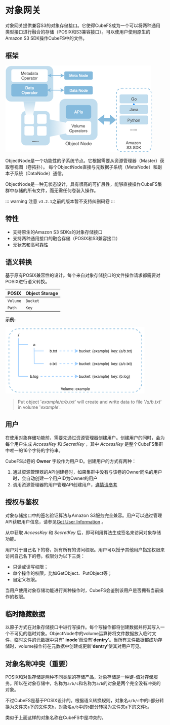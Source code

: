 # 对象网关

对象网关提供兼容S3的对象存储接口。它使得CubeFS成为一个可以将两种通用类型接口进行融合的存储（POSIX和S3兼容接口）。可以使用户使用原生的Amazon S3 SDK操作CubeFS中的文件。

## 框架

![image](../pic/cfs-object-subsystem-structure.png)

ObjectNode是一个功能性的子系统节点。它根据需要从资源管理器（Master）获取卷视图（卷拓扑）。 每个ObjectNode直接与元数据子系统（MetaNode）和副本子系统（DataNode）通信。

ObjectNode是一种无状态设计，具有很高的可扩展性，能够直接操作CubeFS集群中存储的所有文件，而无需任何卷装入操作。

::: warning 注意
`v3.2.1`之前的版本暂不支持纠删码卷
:::

## 特性

- 支持原生的Amazon S3 SDKs的对象存储接口
- 支持两种通用接口的融合存储（POSIX和S3兼容接口）
- 无状态和高可靠性

## 语义转换

基于原有POSIX兼容性的设计。每个来自对象存储接口的文件操作请求都需要对POSIX进行语义转换。

| POSIX    | Object Storage |
|----------|----------------|
| `Volume` | `Bucket`       |
| `Path`   | `Key`          |

**示例:**

![image](../pic/cfs-object-subsystem-semantic.png)

> Put object \'*example/a/b.txt*\' will create and write data to file
> \'*/a/b.txt*\' in volume \'*example*\'.

## 用户

在使用对象存储功能前，需要先通过资源管理器创建用户。创建用户的同时，会为每个用户生成 *AccessKey* 和 *SecretKey* ，其中 *AccessKey* 是整个CubeFS集群中唯一的16个字符的字符串。

CubeFS以卷的 **Owner** 字段作为用户ID。创建用户的方式有两种：

1. 通过资源管理器的API创建卷时，如果集群中没有与该卷的Owner同名的用户时，会自动创建一个用户ID为Owner的用户
2. 调用资源管理器的用户管理API创建用户，[详情请参考](../maintenance/admin-api/master/user.md)

## 授权与鉴权

对象存储接口中的签名验证算法与Amazon S3服务完全兼容。用户可以通过管理API获取用户信息，请参见[Get User Information](../maintenance/admin-api/master/user.md) 。

从中获取 *AccessKey* 和 *SecretKey* 后，即可利用算法生成签名来访问对象存储功能。

用户对于自己名下的卷，拥有所有的访问权限。用户可以授予其他用户指定权限来访问自己名下的卷。权限分为以下三类：

- 只读或读写权限；
- 单个操作的权限，比如GetObject、PutObject等；
- 自定义权限。

当用户使用对象存储功能进行某种操作时，CubeFS会鉴别该用户是否拥有当前操作的权限。

## 临时隐藏数据

以原子方式在对象存储接口中进行写操作。每个写操作都将创建数据并将其写入一个不可见的临时对象。ObjectNode中的volume运算符将文件数据放入临时文件，临时文件的元数据中只有'
**inode**'而没有'**dentry**'。当所有文件数据都成功存储时，volume操作符在元数据中创建或更新'**dentry**'使其对用户可见。

## 对象名称冲突（重要）

POSIX和对象存储是两种不同类型的存储产品，对象存储是一种键-值对存储服务。所以在对象存储中，名称为`a/b/c`和名称为`a/b`的对象是两个完全没有冲突的对象。

不过CubeFS是基于POSIX设计的。根据语义转换规则，对象名`a/b/c`中的`b`部分转换为文件夹`a`下的文件夹`b`，对象名`a/b`中的`b`部分转换为文件夹`a`下的文件`b`。

类似于上面这样的对象名称在CubeFS中是冲突的。
